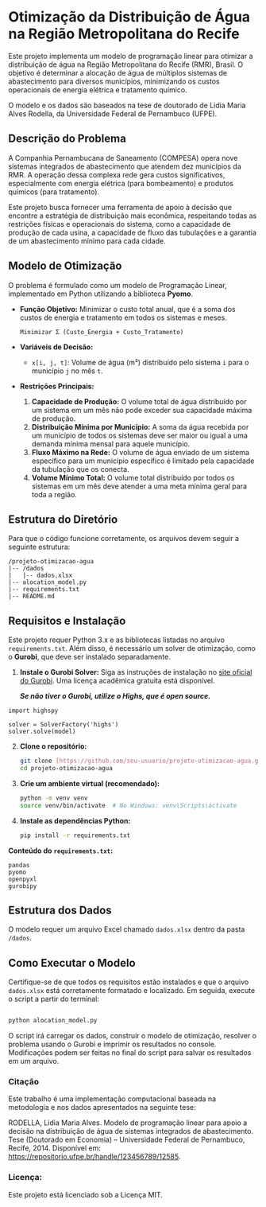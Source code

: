 # Otimização da Distribuição de Água na Região Metropolitana do Recife

Este projeto implementa um modelo de programação linear para otimizar a distribuição de água na Região Metropolitana do Recife (RMR), Brasil. O objetivo é determinar a alocação de água de múltiplos sistemas de abastecimento para diversos municípios, minimizando os custos operacionais de energia elétrica e tratamento químico.

O modelo e os dados são baseados na tese de doutorado de Lidia Maria Alves Rodella, da Universidade Federal de Pernambuco (UFPE).

## Descrição do Problema

A Companhia Pernambucana de Saneamento (COMPESA) opera nove sistemas integrados de abastecimento que atendem dez municípios da RMR. A operação dessa complexa rede gera custos significativos, especialmente com energia elétrica (para bombeamento) e produtos químicos (para tratamento).

Este projeto busca fornecer uma ferramenta de apoio à decisão que encontre a estratégia de distribuição mais econômica, respeitando todas as restrições físicas e operacionais do sistema, como a capacidade de produção de cada usina, a capacidade de fluxo das tubulações e a garantia de um abastecimento mínimo para cada cidade.

## Modelo de Otimização

O problema é formulado como um modelo de Programação Linear, implementado em Python utilizando a biblioteca **Pyomo**.

* **Função Objetivo:** Minimizar o custo total anual, que é a soma dos custos de energia e tratamento em todos os sistemas e meses.

    `Minimizar Σ (Custo_Energia + Custo_Tratamento)`

* **Variáveis de Decisão:**
    * `x[i, j, t]`: Volume de água (m³) distribuído pelo sistema `i` para o município `j` no mês `t`.

* **Restrições Principais:**
    1.  **Capacidade de Produção:** O volume total de água distribuído por um sistema em um mês não pode exceder sua capacidade máxima de produção.
    2.  **Distribuição Mínima por Município:** A soma da água recebida por um município de todos os sistemas deve ser maior ou igual a uma demanda mínima mensal para aquele município.
    3.  **Fluxo Máximo na Rede:** O volume de água enviado de um sistema específico para um município específico é limitado pela capacidade da tubulação que os conecta.
    4.  **Volume Mínimo Total:** O volume total distribuído por todos os sistemas em um mês deve atender a uma meta mínima geral para toda a região.

## Estrutura do Diretório

Para que o código funcione corretamente, os arquivos devem seguir a seguinte estrutura:

```
/projeto-otimizacao-agua
|-- /dados
|   |-- dados.xlsx
|-- alocation_model.py
|-- requirements.txt
|-- README.md
```

## Requisitos e Instalação

Este projeto requer Python 3.x e as bibliotecas listadas no arquivo `requirements.txt`. Além disso, é necessário um solver de otimização, como o **Gurobi**, que deve ser instalado separadamente.

1.  **Instale o Gurobi Solver:**
    Siga as instruções de instalação no [site oficial do Gurobi](https://www.gurobi.com/downloads/gurobi-software/). Uma licença acadêmica gratuita está disponível.

    ***Se não tiver o Gurobi, utilize o Highs, que é open source.*** 

```
import highspy

solver = SolverFactory('highs')
solver.solve(model)
```

2.  **Clone o repositório:**
    ```bash
    git clone [https://github.com/seu-usuario/projeto-otimizacao-agua.git](https://github.com/seu-usuario/projeto-otimizacao-agua.git)
    cd projeto-otimizacao-agua
    ```

3.  **Crie um ambiente virtual (recomendado):**
    ```bash
    python -m venv venv
    source venv/bin/activate  # No Windows: venv\Scripts\activate
    ```

4.  **Instale as dependências Python:**
    ```bash
    pip install -r requirements.txt
    ```

**Conteúdo do `requirements.txt`:**
```
pandas
pyomo
openpyxl
gurobipy
```

## Estrutura dos Dados

O modelo requer um arquivo Excel chamado `dados.xlsx` dentro da pasta `/dados`.

## Como Executar o Modelo

Certifique-se de que todos os requisitos estão instalados e que o arquivo `dados.xlsx` está corretamente formatado e localizado. Em seguida, execute o script a partir do terminal:

```bash

python alocation_model.py

````
O script irá carregar os dados, construir o modelo de otimização, resolver o problema usando o Gurobi e imprimir os resultados no console. Modificações podem ser feitas no final do script para salvar os resultados em um arquivo.


### Citação
Este trabalho é uma implementação computacional baseada na metodologia e nos dados apresentados na seguinte tese:

RODELLA, Lidia Maria Alves. Modelo de programação linear para apoio a decisão na distribuição de água de sistemas integrados de abastecimento. Tese (Doutorado em Economia) – Universidade Federal de Pernambuco, Recife, 2014. Disponível em: https://repositorio.ufpe.br/handle/123456789/12585.

### Licença:
Este projeto está licenciado sob a Licença MIT.
